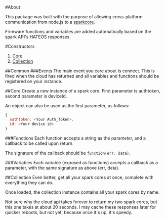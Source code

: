 #About

This package was built with the purpose of allowing cross-platform communication from node.js to a [sparkcore](http://docs.spark.io/#/api).

Firmware functions and variables are added automatically based on the spark API's HATEOS responses.

#Constructors
1. [Core](#core)
2. [Collection](#collection)

##Common
###Events
The main event you care about is connect.  This is fired when the cloud has returned and all variables and functions should be registered on your instance.

##Core
Create a new instance of a spark core. First parameter is authtoken, second parameter is deviceId.

An object can also be used as the first parameter, as follows:

```js
{
  authtoken: <Your Auth_Token>,
  id: <Your device id>
}
```

###Functions
Each function accepts a string as the parameter, and a callback to be called upon return.

The signature of the callback should be `function(err, data)`.

###Variables
Each variable (exposed as functions) accepts a callback as a parameter, with the same signature as above (err, data).

##Collection
Even better, get all your spark cores at once, complete with everything they can do.

Once loaded, the collection instance contains all your spark cores by name.

Not sure why the cloud api takes forever to return my two spark cores, but this one takes at about 20 seconds.  I may cache these responses later for quicker reboots, but not yet, because once it's up, it's speedy.
